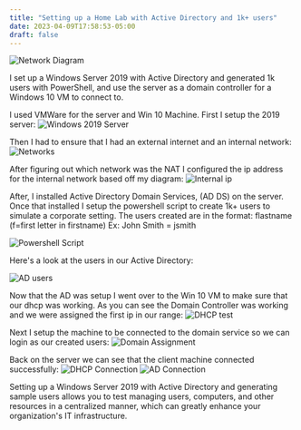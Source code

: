```yaml
---
title: "Setting up a Home Lab with Active Directory and 1k+ users"
date: 2023-04-09T17:58:53-05:00
draft: false
---
```


![Network Diagram](/diagram.png)

I set up a Windows Server 2019 with Active Directory and generated 1k users with PowerShell, and use the server as a domain controller for a Windows 10 VM to connect to.

I used VMWare for the server and Win 10 Machine.
First I setup the 2019 server:
![Windows 2019 Server](/1.png)

Then I had to ensure that I had an external internet and an internal network:
![Networks](/image(1).png)

After figuring out which network was the NAT I configured the ip address for the internal network based off my diagram:
![Internal ip](/image(2).png)

After, I installed Active Directory Domain Services, (AD DS) on the server.
Once that installed I setup the powershell script to create 1k+ users to simulate a corporate setting.
The users created are in the format: flastname (f=first letter in firstname) Ex: John Smith = jsmith

![Powershell Script](/image(3).png)

Here's a look at the users in our Active Directory:

![AD users](/image(4).png)

Now that the AD was setup I went over to the Win 10 VM to make sure that our dhcp was working.
As you can see the Domain Controller was working and we were assigned the first ip in our range:
![DHCP test](/image(5).png)

Next I setup the machine to be connected to the domain service so we can login as our created users:
![Domain Assignment](/image(6).png)

Back on the server we can see that the client machine connected successfully:
![DHCP Connection](/image(7).png)
![AD Connection](/image(8).png)

Setting up a Windows Server 2019 with Active Directory and generating sample users allows you to test managing users, computers, and other resources in a centralized manner, which can greatly enhance your organization's IT infrastructure.